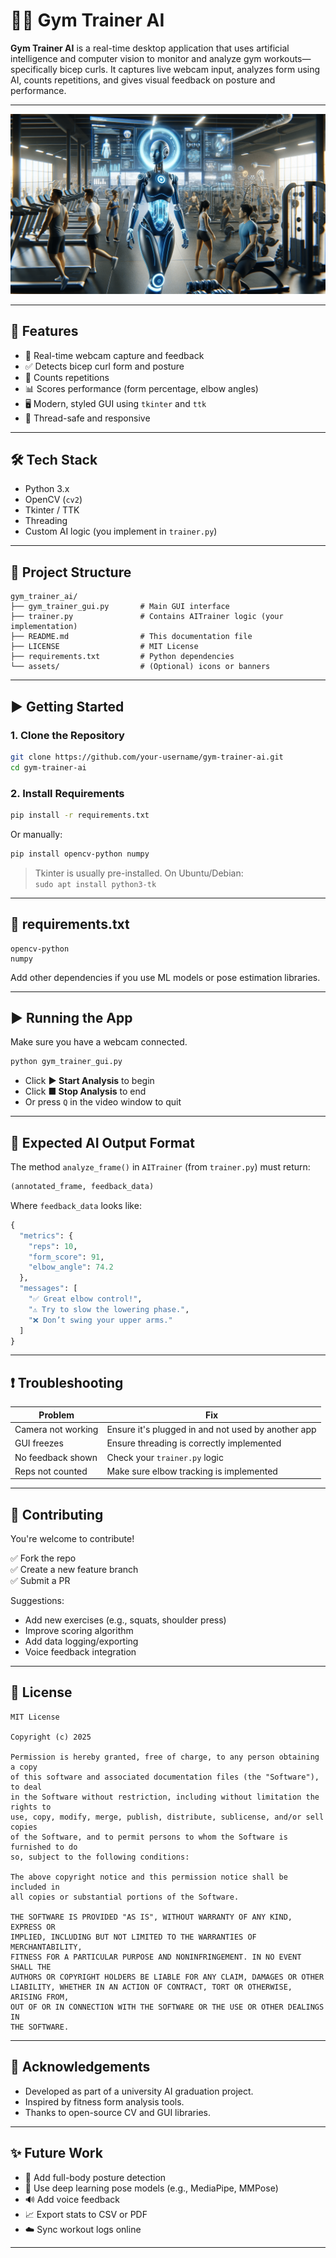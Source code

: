 
# 🏋️‍♂️ Gym Trainer AI

**Gym Trainer AI** is a real-time desktop application that uses artificial intelligence and computer vision to monitor and analyze gym workouts—specifically bicep curls. It captures live webcam input, analyzes form using AI, counts repetitions, and gives visual feedback on posture and performance.

---

![Gym Trainer AI Banner](banner.png)


---

## 🚀 Features

- 🎥 Real-time webcam capture and feedback  
- ✅ Detects bicep curl form and posture  
- 🔢 Counts repetitions  
- 📊 Scores performance (form percentage, elbow angles)  
- 🖥️ Modern, styled GUI using `tkinter` and `ttk`  
- 🧵 Thread-safe and responsive  

---

## 🛠️ Tech Stack

- Python 3.x  
- OpenCV (`cv2`)  
- Tkinter / TTK  
- Threading  
- Custom AI logic (you implement in `trainer.py`)  

---

## 📁 Project Structure

```
gym_trainer_ai/
├── gym_trainer_gui.py       # Main GUI interface
├── trainer.py               # Contains AITrainer logic (your implementation)
├── README.md                # This documentation file
├── LICENSE                  # MIT License
├── requirements.txt         # Python dependencies
└── assets/                  # (Optional) icons or banners
```

---

## ▶️ Getting Started

### 1. Clone the Repository

```bash
git clone https://github.com/your-username/gym-trainer-ai.git
cd gym-trainer-ai
```

### 2. Install Requirements

```bash
pip install -r requirements.txt
```

Or manually:

```bash
pip install opencv-python numpy
```

> Tkinter is usually pre-installed. On Ubuntu/Debian:  
> `sudo apt install python3-tk`

---

## 📄 requirements.txt

```
opencv-python
numpy
```

Add other dependencies if you use ML models or pose estimation libraries.

---

## ▶️ Running the App

Make sure you have a webcam connected.

```bash
python gym_trainer_gui.py
```

- Click **▶ Start Analysis** to begin  
- Click **■ Stop Analysis** to end  
- Or press `Q` in the video window to quit  

---

## 🧠 Expected AI Output Format

The method `analyze_frame()` in `AITrainer` (from `trainer.py`) must return:

```python
(annotated_frame, feedback_data)
```

Where `feedback_data` looks like:

```python
{
  "metrics": {
    "reps": 10,
    "form_score": 91,
    "elbow_angle": 74.2
  },
  "messages": [
    "✅ Great elbow control!",
    "⚠️ Try to slow the lowering phase.",
    "❌ Don’t swing your upper arms."
  ]
}
```

---

## ❗ Troubleshooting

| Problem                  | Fix                                               |
|--------------------------|----------------------------------------------------|
| Camera not working       | Ensure it's plugged in and not used by another app |
| GUI freezes              | Ensure threading is correctly implemented          |
| No feedback shown        | Check your `trainer.py` logic                      |
| Reps not counted         | Make sure elbow tracking is implemented            |

---

## 🤝 Contributing

You're welcome to contribute!

✅ Fork the repo  
✅ Create a new feature branch  
✅ Submit a PR

Suggestions:

- Add new exercises (e.g., squats, shoulder press)  
- Improve scoring algorithm  
- Add data logging/exporting  
- Voice feedback integration  

---

## 📜 License

```
MIT License

Copyright (c) 2025

Permission is hereby granted, free of charge, to any person obtaining a copy
of this software and associated documentation files (the "Software"), to deal
in the Software without restriction, including without limitation the rights to
use, copy, modify, merge, publish, distribute, sublicense, and/or sell copies
of the Software, and to permit persons to whom the Software is furnished to do
so, subject to the following conditions:

The above copyright notice and this permission notice shall be included in
all copies or substantial portions of the Software.

THE SOFTWARE IS PROVIDED "AS IS", WITHOUT WARRANTY OF ANY KIND, EXPRESS OR
IMPLIED, INCLUDING BUT NOT LIMITED TO THE WARRANTIES OF MERCHANTABILITY,
FITNESS FOR A PARTICULAR PURPOSE AND NONINFRINGEMENT. IN NO EVENT SHALL THE
AUTHORS OR COPYRIGHT HOLDERS BE LIABLE FOR ANY CLAIM, DAMAGES OR OTHER
LIABILITY, WHETHER IN AN ACTION OF CONTRACT, TORT OR OTHERWISE, ARISING FROM,
OUT OF OR IN CONNECTION WITH THE SOFTWARE OR THE USE OR OTHER DEALINGS IN
THE SOFTWARE.
```

---

## 🙌 Acknowledgements

- Developed as part of a university AI graduation project.
- Inspired by fitness form analysis tools.
- Thanks to open-source CV and GUI libraries.

---

## ✨ Future Work

- 🧍 Add full-body posture detection  
- 🧠 Use deep learning pose models (e.g., MediaPipe, MMPose)  
- 🔊 Add voice feedback  
- 📈 Export stats to CSV or PDF  
- ☁️ Sync workout logs online  

---
